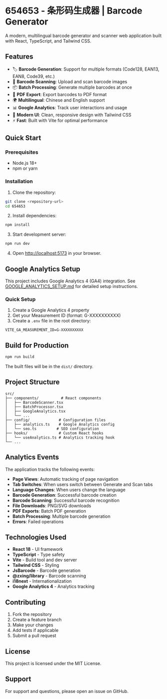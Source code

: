# 654653 - 条形码生成器 | Barcode Generator

A modern, multilingual barcode generator and scanner web application built with React, TypeScript, and Tailwind CSS.

## Features

- 🏷️ **Barcode Generation**: Support for multiple formats (Code128, EAN13, EAN8, Code39, etc.)
- 📱 **Barcode Scanning**: Upload and scan barcode images
- 📦 **Batch Processing**: Generate multiple barcodes at once
- 📄 **PDF Export**: Export barcodes to PDF format
- 🌍 **Multilingual**: Chinese and English support
- 📊 **Google Analytics**: Track user interactions and usage
- 🎨 **Modern UI**: Clean, responsive design with Tailwind CSS
- ⚡ **Fast**: Built with Vite for optimal performance

## Quick Start

### Prerequisites

- Node.js 18+
- npm or yarn

### Installation

1. Clone the repository:

```bash
git clone <repository-url>
cd 654653
```

2. Install dependencies:

```bash
npm install
```

3. Start development server:

```bash
npm run dev
```

4. Open [http://localhost:5173](http://localhost:5173) in your browser.

## Google Analytics Setup

This project includes Google Analytics 4 (GA4) integration. See [GOOGLE_ANALYTICS_SETUP.md](./GOOGLE_ANALYTICS_SETUP.md) for detailed setup instructions.

### Quick Setup

1. Create a Google Analytics 4 property
2. Get your Measurement ID (format: G-XXXXXXXXXX)
3. Create a `.env` file in the root directory:

```env
VITE_GA_MEASUREMENT_ID=G-XXXXXXXXXX
```

## Build for Production

```bash
npm run build
```

The built files will be in the `dist/` directory.

## Project Structure

```
src/
├── components/          # React components
│   ├── BarcodeScanner.tsx
│   ├── BatchProcessor.tsx
│   ├── GoogleAnalytics.tsx
│   └── ...
├── config/             # Configuration files
│   ├── analytics.ts    # Google Analytics config
│   └── seo.ts         # SEO configuration
├── hooks/              # Custom React hooks
│   └── useAnalytics.ts # Analytics tracking hook
└── ...
```

## Analytics Events

The application tracks the following events:

- **Page Views**: Automatic tracking of page navigation
- **Tab Switches**: When users switch between Generate and Scan tabs
- **Language Changes**: When users change the language
- **Barcode Generation**: Successful barcode creation
- **Barcode Scanning**: Successful barcode recognition
- **File Downloads**: PNG/SVG downloads
- **PDF Exports**: Batch PDF generation
- **Batch Processing**: Multiple barcode generation
- **Errors**: Failed operations

## Technologies Used

- **React 18** - UI framework
- **TypeScript** - Type safety
- **Vite** - Build tool and dev server
- **Tailwind CSS** - Styling
- **JsBarcode** - Barcode generation
- **@zxing/library** - Barcode scanning
- **i18next** - Internationalization
- **Google Analytics 4** - Analytics tracking

## Contributing

1. Fork the repository
2. Create a feature branch
3. Make your changes
4. Add tests if applicable
5. Submit a pull request

## License

This project is licensed under the MIT License.

## Support

For support and questions, please open an issue on GitHub.
